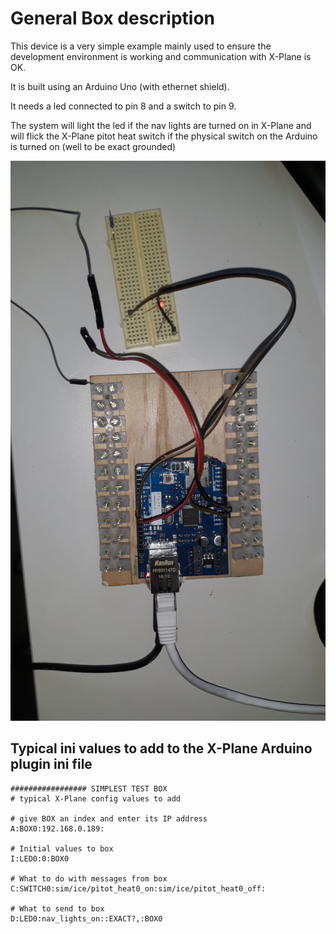 General Box description
=======================
This device is a very simple example mainly used to ensure the development
environment is working and communication with X-Plane is OK.

It is built using an Arduino Uno (with ethernet shield).

It needs a led connected to pin 8 and a switch to pin 9.

The system will light the led if the nav lights are turned on in X-Plane and
will flick the X-Plane pitot heat switch if the physical switch on the Arduino
is turned on (well to be exact grounded)

![Simplest Panel](simplest.jpg?raw=true "Simplest Arduino setup")


Typical ini values to add to the X-Plane Arduino plugin ini file
----------------------------------------------------------------

```
################# SIMPLEST TEST BOX
# typical X-Plane config values to add

# give BOX an index and enter its IP address
A:BOX0:192.168.0.189:

# Initial values to box
I:LED0:0:BOX0

# What to do with messages from box
C:SWITCH0:sim/ice/pitot_heat0_on:sim/ice/pitot_heat0_off:

# What to send to box
D:LED0:nav_lights_on::EXACT?,:BOX0
```
